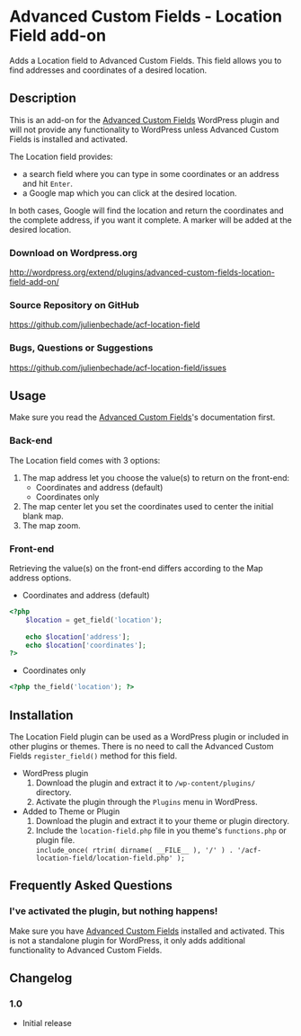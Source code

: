 ﻿Advanced Custom Fields - Location Field add-on
==============================================

Adds a Location field to Advanced Custom Fields. This field allows you to find addresses and coordinates of a desired location.

Description
-----------

This is an add-on for the [Advanced Custom Fields](http://wordpress.org/extend/plugins/advanced-custom-fields/)
WordPress plugin and will not provide any functionality to WordPress unless Advanced Custom Fields is installed
and activated.

The Location field provides:

* a search field where you can type in some coordinates or an address and hit `Enter`. 
* a Google map which you can click at the desired location.

In both cases, Google will find the location and return the coordinates and the complete address, if you want it complete. A marker will be added at the desired location.

### Download on Wordpress.org
http://wordpress.org/extend/plugins/advanced-custom-fields-location-field-add-on/

### Source Repository on GitHub
https://github.com/julienbechade/acf-location-field

### Bugs, Questions or Suggestions
https://github.com/julienbechade/acf-location-field/issues

Usage
-----

Make sure you read the [Advanced Custom Fields](http://www.advancedcustomfields.com/docs/getting-started/)'s documentation first.

### Back-end

The Location field comes with 3 options:

1. The map address let you choose the value(s) to return on the front-end:
	* Coordinates and address (default)
	* Coordinates only
2. The map center let you set the coordinates used to center the initial blank map.
2. The map zoom.

### Front-end

Retrieving the value(s) on the front-end differs according to the Map address options.

* Coordinates and address (default)
``` php
<?php
	$location = get_field('location');
	
	echo $location['address'];
	echo $location['coordinates'];
?>
```
* Coordinates only
``` php
<?php the_field('location'); ?>
```

Installation
------------

The Location Field plugin can be used as a WordPress plugin or included in other plugins or themes.
There is no need to call the Advanced Custom Fields `register_field()` method for this field.

* WordPress plugin
	1. Download the plugin and extract it to `/wp-content/plugins/` directory.
	2. Activate the plugin through the `Plugins` menu in WordPress.
* Added to Theme or Plugin
	1. Download the plugin and extract it to your theme or plugin directory.
	2. Include the `location-field.php` file in you theme's `functions.php` or plugin file.  
	   `include_once( rtrim( dirname( __FILE__ ), '/' ) . '/acf-location-field/location-field.php' );`

Frequently Asked Questions
--------------------------

### I've activated the plugin, but nothing happens!

Make sure you have [Advanced Custom Fields](http://wordpress.org/extend/plugins/advanced-custom-fields/) installed and
activated. This is not a standalone plugin for WordPress, it only adds additional functionality to Advanced Custom Fields.

Changelog
---------

### 1.0

* Initial release